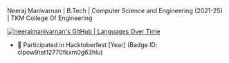 Neeraj Manivarnan |
B.Tech | Computer Science and Engineering (2021-25) | TKM College Of Engineering


[![neerajmanivarnan's GitHub | Languages Over Time](https://stats.quine.sh/neerajmanivarnan/languages-over-time?theme=dark)](https://quine.sh)

<!---
neerajmanivarnan/neerajmanivarnan is a ✨ special ✨ repository because its `README.md` (this file) appears on your GitHub profile.
You can click the Preview link to take a look at your changes.
--->

- 🌟 Participated in Hacktoberfest [Year] (Badge ID: clpow9tet12770fkxm0g63hlu)

